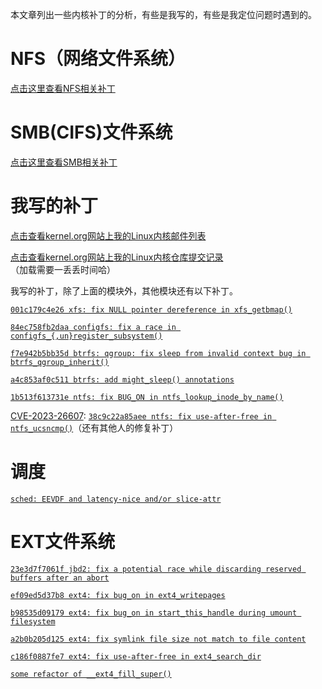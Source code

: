 本文章列出一些内核补丁的分析，有些是我写的，有些是我定位问题时遇到的。

# NFS（网络文件系统）

[点击这里查看NFS相关补丁](https://chenxiaosong.com/course/nfs/patch.html)

# SMB(CIFS)文件系统

[点击这里查看SMB相关补丁](https://chenxiaosong.com/course/smb/patch.html)

# 我写的补丁

[点击查看kernel.org网站上我的Linux内核邮件列表](https://lore.kernel.org/all/?q=chenxiaosong)

[点击查看kernel.org网站上我的Linux内核仓库提交记录](https://git.kernel.org/pub/scm/linux/kernel/git/next/linux-next.git/log/?qt=grep&q=chenxiaosong)（加载需要一丢丢时间哈）

我写的补丁，除了上面的模块外，其他模块还有以下补丁。

[`001c179c4e26 xfs: fix NULL pointer dereference in xfs_getbmap()`](https://chenxiaosong.com/course/kernel/patches/xfs-fix-NULL-pointer-dereference-in-xfs_getbmap.html)

[`84ec758fb2daa configfs: fix a race in configfs_{,un}register_subsystem()`](https://chenxiaosong.com/course/kernel/patches/configfs-fix-a-race-in-configfs_-un-register_subsyst.html)

[`f7e942b5bb35d btrfs: qgroup: fix sleep from invalid context bug in btrfs_qgroup_inherit()`](https://lore.kernel.org/all/20221116142354.1228954-3-chenxiaosong2@huawei.com/)

[`a4c853af0c511 btrfs: add might_sleep() annotations`](https://lore.kernel.org/all/20221116142354.1228954-2-chenxiaosong2@huawei.com/)

[`1b513f613731e ntfs: fix BUG_ON in ntfs_lookup_inode_by_name()`](https://lore.kernel.org/all/20220809064730.2316892-1-chenxiaosong2@huawei.com/)

[CVE-2023-26607](https://nvd.nist.gov/vuln/detail/CVE-2023-26607): [`38c9c22a85aee ntfs: fix use-after-free in ntfs_ucsncmp()`](https://lore.kernel.org/all/20220709064511.3304299-1-chenxiaosong2@huawei.com/)（还有其他人的修复补丁）

# 调度

[`sched: EEVDF and latency-nice and/or slice-attr`](https://chenxiaosong.com/course/kernel/patches/sched-EEVDF-and-latency-nice-and-or-slice-attr.html)

<!--
# VFS（虚拟文件系统）

[`4595a298d556 iomap: Set all uptodate bits for an Uptodate page`](https://chenxiaosong.com/course/kernel/patches/iomap-Set-all-uptodate-bits-for-an-Uptodate-page.html)
-->

# EXT文件系统

[`23e3d7f7061f jbd2: fix a potential race while discarding reserved buffers after an abort`](https://chenxiaosong.com/course/kernel/patches/jbd2-fix-a-potential-race-while-discarding-reserved-.html)

[`ef09ed5d37b8 ext4: fix bug_on in ext4_writepages`](https://chenxiaosong.com/course/kernel/patches/ext4-fix-bug_on-in-ext4_writepages.html)

[`b98535d09179 ext4: fix bug_on in start_this_handle during umount filesystem`](https://chenxiaosong.com/course/kernel/patches/ext4-fix-bug_on-in-start_this_handle-during-umount-f.html)

[`a2b0b205d125 ext4: fix symlink file size not match to file content`](https://chenxiaosong.com/course/kernel/patches/ext4-fix-symlink-file-size-not-match-to-file-content.html)

[`c186f0887fe7 ext4: fix use-after-free in ext4_search_dir`](https://chenxiaosong.com/course/kernel/patches/ext4-fix-use-after-free-in-ext4_search_dir.html)

[`some refactor of __ext4_fill_super()`](https://chenxiaosong.com/course/kernel/patches/refactor-of-__ext4_fill_super.html)
